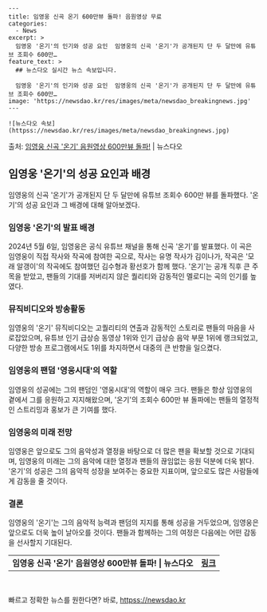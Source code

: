     ---
    title: 임영웅 신곡 온기 600만뷰 돌파! 음원영상 무료
    categories:
      - News
    excerpt: >
      임영웅 '온기'의 인기와 성공 요인  임영웅의 신곡 '온기'가 공개된지 단 두 달만에 유튜브 조회수 600만…
    feature_text: >
      ## 뉴스다오 실시간 뉴스 속보입니다.
    
      임영웅 '온기'의 인기와 성공 요인  임영웅의 신곡 '온기'가 공개된지 단 두 달만에 유튜브 조회수 600만…
    image: 'https://newsdao.kr/res/images/meta/newsdao_breakingnews.jpg'
    ---
    
    ![뉴스다오 속보](httpss://newsdao.kr/res/images/meta/newsdao_breakingnews.jpg)

<p>출처: <a href="httpss://newsdao.kr/4613" rel="dofollow">임영웅 신곡 '온기' 음원영상 600만뷰 돌파!</a> | 뉴스다오</p>

<h2 data-ke-size="size26">임영웅 '온기'의 성공 요인과 배경</h2>
<p data-ke-size="size16">임영웅의 신곡 '온기'가 공개된지 단 두 달만에 유튜브 조회수 600만 뷰를 돌파했다. '온기'의 성공 요인과 그 배경에 대해 알아보겠다.</p>

<h3>임영웅 '온기'의 발표 배경</h3>
<p data-ke-size="size16">2024년 5월 6일, 임영웅은 공식 유튜브 채널을 통해 신곡 '온기'를 발표했다. 이 곡은 임영웅이 직접 작사와 작곡에 참여한 곡으로, 작사는 유명 작사가 김이나가, 작곡은 '모래 알갱이'의 작곡에도 참여했던 김수형과 황선호가 함께 했다. '온기'는 공개 직후 큰 주목을 받았고, 팬들의 기대를 저버리지 않은 퀄리티와 감동적인 멜로디는 곡의 인기를 높였다.</p>

<h3>뮤직비디오와 방송활동</h3>
<p data-ke-size="size16">임영웅의 '온기' 뮤직비디오는 고퀄리티의 연출과 감동적인 스토리로 팬들의 마음을 사로잡았으며, 유튜브 인기 급상승 동영상 1위와 인기 급상승 음악 부문 1위에 랭크되었고, 다양한 방송 프로그램에서도 1위를 차지하면서 대중의 큰 반향을 일으켰다.</p>

<h3>임영웅의 팬덤 '영웅시대'의 역할</h3>
<p data-ke-size="size16">임영웅의 성공에는 그의 팬덤인 '영웅시대'의 역할이 매우 크다. 팬들은 항상 임영웅의 곁에서 그를 응원하고 지지해왔으며, '온기'의 조회수 600만 뷰 돌파에는 팬들의 열정적인 스트리밍과 홍보가 큰 기여를 했다.</p>

<h3>임영웅의 미래 전망</h3>
<p data-ke-size="size16">임영웅은 앞으로도 그의 음악성과 열정을 바탕으로 더 많은 팬을 확보할 것으로 기대되며, 임영웅의 미래는 그의 음악에 대한 열정과 팬들의 끊임없는 응원 덕분에 더욱 밝다. '온기'의 성공은 그의 음악적 성장을 보여주는 중요한 지표이며, 앞으로도 많은 사람들에게 감동을 줄 것이다.</p>

<h3>결론</h3>
<p data-ke-size="size16">임영웅의 '온기'는 그의 음악적 능력과 팬덤의 지지를 통해 성공을 거두었으며, 임영웅은 앞으로도 더욱 높이 날아오를 것이다. 팬들과 함께하는 그의 여정은 다음에는 어떤 감동을 선사할지 기대된다.</p>

<table>
  <tbody>
    <tr>
      <td style="text-align: center; height: 17px;"><b>임영웅 신곡 '온기' 음원영상 600만뷰 돌파! | 뉴스다오</b></td>
      <td style="text-align: center; height: 17px;"><b><a href="httpss://newsdao.kr/4613">링크</a></b></td>
    </tr>
  </tbody>
</table>
<p data-ke-size="size16">&nbsp;</p> 

빠르고 정확한 뉴스를 원한다면? 바로, <a href="httpss://newsdao.kr" rel="dofollow">httpss://newsdao.kr</a>


    